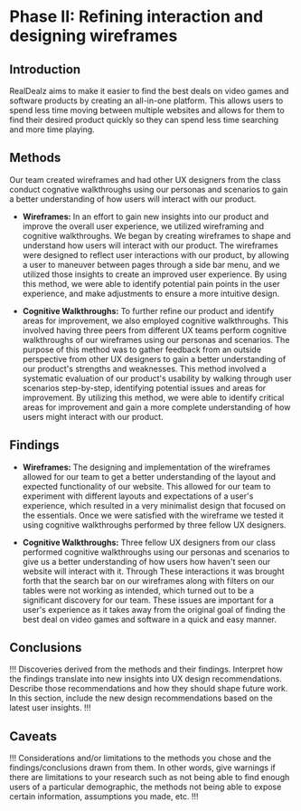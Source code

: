 # Phase II: Refining interaction and designing wireframes

## Introduction

RealDealz aims to make it easier to find the best deals on video games and software products by creating an all-in-one platform. This allows users to spend less time moving between multiple websites and allows for them to find their desired product quickly so they can spend less time searching and more time playing.

## Methods
Our team created wireframes and had other UX designers from the class conduct cognative walkthroughs using our personas and scenarios to gain a better understanding of how users will interact with our product.

- **Wireframes:** In an effort to gain new insights into our product and improve the overall user experience, we utilized wireframing and cognitive walkthroughs. We began by creating wireframes to shape and understand how users will interact with our product. The wireframes were designed to reflect user interactions with our product, by allowing a user to maneuver between pages through a side bar menu, and we utilized those insights to create an improved user experience. By using this method, we were able to identify potential pain points in the user experience, and make adjustments to ensure a more intuitive design.

- **Cognitive Walkthroughs:** To further refine our product and identify areas for improvement, we also employed cognitive walkthroughs. This involved having three peers from different UX teams perform cognitive walkthroughs of our wireframes using our personas and scenarios. The purpose of this method was to gather feedback from an outside perspective from other UX designers to gain a better understanding of our product's strengths and weaknesses. This method involved a systematic evaluation of our product's usability by walking through user scenarios step-by-step, identifying potential issues and areas for improvement. By utilizing this method, we were able to identify critical areas for improvement and gain a more complete understanding of how users might interact with our product.

## Findings

- **Wireframes:** The designing and implementation of the wireframes allowed for our team to get a better understanding of the layout and expected functionality of our website. This allowed for our team to experiment with different layouts and expectations of a user's experience, which resulted in a very minimalist design that focused on the essentials. Once we were satisfied with the wireframe we tested it using cognitive walkthroughs performed by three fellow UX designers.

- **Cognitive Walkthroughs:**  Three fellow UX designers from our class performed cognitive walkthroughs using our personas and scenarios to give us a better understanding of how users how haven't seen our website will interact with it. Through These interactions it was brought forth that the search bar on our wireframes along with filters on our tables were not working as intended, which turned out to be a significant discovery for our team. These issues are important for a user's experience as it takes away from the original goal of finding the best deal on video games and software in a quick and easy manner.

## Conclusions

!!! Discoveries derived from the methods and their findings. Interpret how the findings translate into new insights into UX design recommendations. Describe those recommendations and how they should shape future work. In this section, include the new design recommendations based on the latest user insights. !!!

## Caveats

!!! Considerations and/or limitations to the methods you chose and the findings/conclusions drawn from them. In other words, give warnings if there are limitations to your research such as not being able to find enough users of a particular demographic, the methods not being able to expose certain information, assumptions you made, etc. !!!
